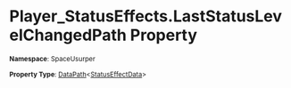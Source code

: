 # Player_StatusEffects.LastStatusLevelChangedPath Property

<small>**Namespace**: SpaceUsurper</small>

<small>**Property Type**: [DataPath](../DataPath-1.md)&lt;[StatusEffectData](../StatusEffectData.md)&gt;</small>


